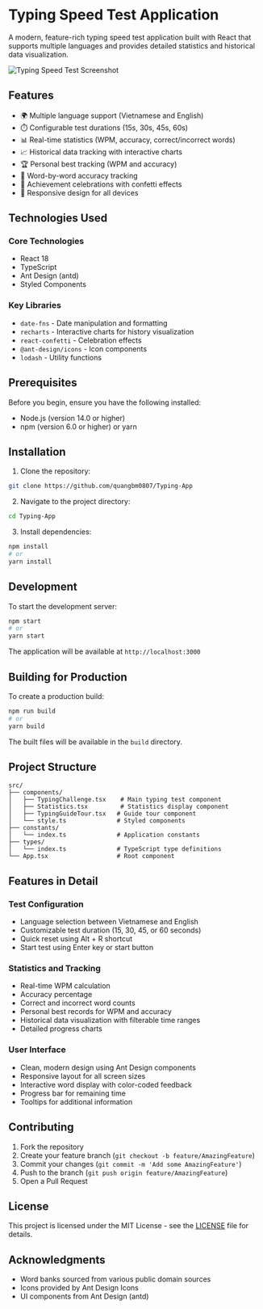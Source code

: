 # Typing Speed Test Application

A modern, feature-rich typing speed test application built with React that supports multiple languages and provides detailed statistics and historical data visualization.

![Typing Speed Test Screenshot](/screenshot/screenshot.png)

## Features

- 🌍 Multiple language support (Vietnamese and English)
- ⏱️ Configurable test durations (15s, 30s, 45s, 60s)
- 📊 Real-time statistics (WPM, accuracy, correct/incorrect words)
- 📈 Historical data tracking with interactive charts
- 🏆 Personal best tracking (WPM and accuracy)
- 🎯 Word-by-word accuracy tracking
- 🎉 Achievement celebrations with confetti effects
- 📱 Responsive design for all devices

## Technologies Used

### Core Technologies
- React 18
- TypeScript
- Ant Design (antd)
- Styled Components

### Key Libraries
- `date-fns` - Date manipulation and formatting
- `recharts` - Interactive charts for history visualization
- `react-confetti` - Celebration effects
- `@ant-design/icons` - Icon components
- `lodash` - Utility functions

## Prerequisites

Before you begin, ensure you have the following installed:
- Node.js (version 14.0 or higher)
- npm (version 6.0 or higher) or yarn

## Installation

1. Clone the repository:
```bash
git clone https://github.com/quangbm0807/Typing-App
```

2. Navigate to the project directory:
```bash
cd Typing-App
```

3. Install dependencies:
```bash
npm install
# or
yarn install
```

## Development

To start the development server:

```bash
npm start
# or
yarn start
```

The application will be available at `http://localhost:3000`

## Building for Production

To create a production build:

```bash
npm run build
# or
yarn build
```

The built files will be available in the `build` directory.

## Project Structure

```
src/
├── components/
│   ├── TypingChallenge.tsx    # Main typing test component
│   ├── Statistics.tsx         # Statistics display component
│   ├── TypingGuideTour.tsx   # Guide tour component
│   └── style.ts              # Styled components
├── constants/
│   └── index.ts              # Application constants
├── types/
│   └── index.ts              # TypeScript type definitions
└── App.tsx                   # Root component
```

## Features in Detail

### Test Configuration
- Language selection between Vietnamese and English
- Customizable test duration (15, 30, 45, or 60 seconds)
- Quick reset using Alt + R shortcut
- Start test using Enter key or start button

### Statistics and Tracking
- Real-time WPM calculation
- Accuracy percentage
- Correct and incorrect word counts
- Personal best records for WPM and accuracy
- Historical data visualization with filterable time ranges
- Detailed progress charts

### User Interface
- Clean, modern design using Ant Design components
- Responsive layout for all screen sizes
- Interactive word display with color-coded feedback
- Progress bar for remaining time
- Tooltips for additional information

## Contributing

1. Fork the repository
2. Create your feature branch (`git checkout -b feature/AmazingFeature`)
3. Commit your changes (`git commit -m 'Add some AmazingFeature'`)
4. Push to the branch (`git push origin feature/AmazingFeature`)
5. Open a Pull Request

## License

This project is licensed under the MIT License - see the [LICENSE](LICENSE) file for details.

## Acknowledgments

- Word banks sourced from various public domain sources
- Icons provided by Ant Design Icons
- UI components from Ant Design (antd)
